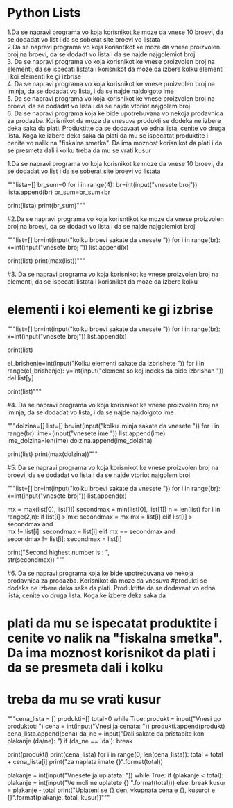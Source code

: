 # Python Lists

1.Da se napravi programa vo koja korisnikot ke moze da vnese 10 broevi, da se dodadat vo list i da se soberat site broevi vo listata<br>
2.Da se napravi programa vo koja korisntikot ke moze da vnese proizvolen broj na broevi, da se dodadt vo lista i da se najde najgolemiot broj<br>
3. Da se napravi programa vo koja korisnikot ke vnese proizvolen broj na elementi, da se ispecati listata i korisnikot da moze da izbere kolku elementi i koi elementi ke gi izbrise<br>
4. Da se napravi programa vo koja korisnikot ke vnese proizvolen broj na iminja, da se dodadat vo lista, i  da se najde najdolgoto ime<br>
5. Da se napravi programa vo koja korisnikot ke vnese proizvolen broj na broevi, da se dodadat vo lista i da se najde vtoriot najgolem broj<br>
6. Da se napravi programa koja ke bide upotrebuvana vo nekoja prodavnica za prodazba. Korisnikot da moze da vnesuva produkti se dodeka ne izbere deka saka da plati. Produktitte da se dodavaat vo edna lista, cenite vo druga lista. Koga ke izbere deka saka da plati da mu se ispecatat produktite i cenite vo nalik na "fiskalna smetka". Da ima moznost korisnikot da plati i da se presmeta dali i kolku treba da mu se vrati kusur

1.Da se napravi programa vo koja korisnikot ke moze da vnese 10 broevi, da se dodadat vo list i da se soberat site broevi vo listata

"""lista=[]
br_sum=0
for i in range(4):
    br=int(input("vnesete broj"))
    lista.append(br)
    br_sum=br_sum+br

print(lista)
print(br_sum)"""


#2.Da se napravi programa vo koja korisntikot ke moze da vnese proizvolen broj na broevi, da se dodadt vo lista i da se najde najgolemiot broj

"""list=[]
br=int(input("kolku broevi sakate da vnesete "))
for i in range(br):
    x=int(input("vnesete broj "))
    list.append(x)

print(list)
print(max(list))"""


#3. Da se napravi programa vo koja korisnikot ke vnese proizvolen broj na elementi, da se ispecati listata i korisnikot da moze da izbere kolku
#  elementi i koi elementi ke gi izbrise

"""list=[]
br=int(input("kolku broevi sakate da vnesete "))
for i in range(br):
    x=int(input("vnesete broj"))
    list.append(x)

print(list)

el_brishenje=int(input("Kolku elementi sakate da izbrishete "))
for i in range(el_brishenje):
    y=int(input("element so koj indeks da bide izbrishan "))
    del list[y]

print(list)"""


#4. Da se napravi programa vo koja korisnikot ke vnese proizvolen broj na iminja, da se dodadat vo lista, i da se najde najdolgoto ime

"""dolzina=[]
list=[]
br=int(input("kolku iminja sakate da vnesete "))
for i in range(br):
    ime=(input("vnesete ime "))
    list.append(ime)
    ime_dolzina=len(ime)
    dolzina.append(ime_dolzina)

print(list)
print(max(dolzina))"""


#5. Da se napravi programa vo koja korisnikot ke vnese proizvolen broj na broevi, da se dodadat vo lista i da se najde vtoriot najgolem broj

"""list=[]
br=int(input("kolku broevi sakate da vnesete "))
for i in range(br):
    x=int(input("vnesete broj"))
    list.append(x)
 
mx = max(list[0], list[1])
secondmax = min(list[0], list[1])
n = len(list)
for i in range(2,n):
    if list[i] > mx:
        secondmax = mx
        mx = list[i]
    elif list[i] > secondmax and \
        mx != list[i]:
        secondmax = list[i]
    elif mx == secondmax and \
        secondmax != list[i]:
          secondmax = list[i]
 
print("Second highest number is : ",\
      str(secondmax))
"""

#6. Da se napravi programa koja ke bide upotrebuvana vo nekoja prodavnica za prodazba. Korisnikot da moze da vnesuva 
#produkti se dodeka ne izbere deka saka da plati. Produktitte da se dodavaat vo edna lista, cenite vo druga lista. Koga ke izbere deka saka da 
# plati da mu se ispecatat produktite i cenite vo nalik na "fiskalna smetka". Da ima moznost korisnikot da plati i da se presmeta dali i kolku
#  treba da mu se vrati kusur

"""cena_lista = []
produkti=[]
total=0
while True:
    produkt = input("Vnesi go produktot: ")
    cena = int(input("Vnesi ja cenata: "))
    produkti.append(produkt)
    cena_lista.append(cena)
    da_ne = input("Dali sakate da pristapite kon plakanje (da/ne): ")
    if (da_ne == 'da'):
        break

print(produkti)
print(cena_lista)
for i in range(0, len(cena_lista)):
    total = total + cena_lista[i]
print("za naplata imate {}".format(total))

plakanje = int(input("Vnesete ja uplatata: "))
while True:
    if (plakanje < total):
        plakanje = int(input("Ve molime uplatete {} ".format(total)))
    else:
        break
kusur = plakanje - total
print("Uplateni se {} den, vkupnata cena e {}, kusurot e {}".format(plakanje, total, kusur))"""
